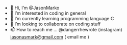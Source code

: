 - 👋 Hi, I’m @JasonMarko
- 👀 I’m interested in coding in general
- 🌱 I’m currently learning programming language C
- 💞️ I’m looking to collaborate on coding stuff
- 📫 How to reach me ... @dangerrhewrote (instagram)
iasonasmark@gmail.com ( email me )

<!---
JasonMarko/JasonMarko is a ✨ special ✨ repository because its `README.md` (this file) appears on your GitHub profile.
You can click the Preview link to take a look at your changes.
--->
